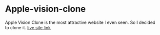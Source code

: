 # Apple-vision-clone
Apple Vision Clone is the most attractive website I even seen. So I decided to clone it.
[live site link](https://saifullah72437.github.io/Apple-vision-clone/)
